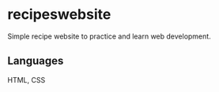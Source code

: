 # recipeswebsite
Simple recipe website to practice and learn web development.

## Languages
HTML, CSS
